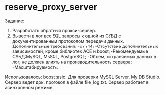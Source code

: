 # reserve_proxy_server
Задание:
1) Разработать обратный прокси-сервер. 
2) Вывести в лог все SQL запросы к одной из СУБД с документированным протоколом передачи данных. 
Дополнительные требования: 
-c++14; 
-Отсутствие дополнительных зависимостей, кроме библиотек ACE и boost; 
-Рекомендуемые СУБД:MySQL, MsSQL, PostgreSQL; 
-Объем, сохраняемых данных в лог, не должен влиять на производительность сервера; 
-Масштабируемость.

Использовалось: boost::asio. Для проверки MySQL Server, My DB Studio.
Сервер ведет док. протокол в файле file_log.txt.
Сервер работает в асинхронном режиме.
